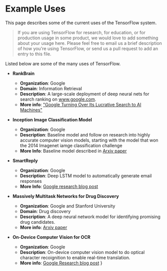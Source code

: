 # Example Uses

This page describes some of the current uses of the TensorFlow system.

> If you are using TensorFlow for research, for education, or for production
> usage in some product, we would love to add something about your usage here.
> Please feel free to email us a brief description of how you're using
> TensorFlow, or send us a pull request to add an entry to this file.

Listed below are some of the many uses of TensorFlow.

* **RankBrain**
  * **Organization**: Google
  * **Domain**: Information Retrieval
  * **Description**:  A large-scale deployment of deep neural nets for search ranking on www.google.com.
  * **More info**: ["Google Turning Over Its Lucrative Search to AI Machines"](http://www.bloomberg.com/news/articles/2015-10-26/google-turning-its-lucrative-web-search-over-to-ai-machines)

* **Inception Image Classification Model**
  * **Organization**: Google
  * **Description**: Baseline model and follow on research into highly accurate computer vision models, starting with the model that won the 2014 Imagenet iamge classification challenge
  * **More Info**: Baseline model described in [Arxiv paper](http://arxiv.org/abs/1409.4842)

* **SmartReply**
  * **Organization**: Google
  * **Description**: Deep LSTM model to automatically generate email responses
  * **More Info**: [Google research blog post](http://googleresearch.blogspot.com/2015/11/computer-respond-to-this-email.html)

* **Massively Multitask Networks for Drug Discovery**
  * **Organization**: Google and Stanford University
  * **Domain**: Drug discovery
  * **Description**:  A deep neural network model for identifying promising drug candidates.
  * **More info**: [Arxiv paper](http://arxiv.org/abs/1502.02072)

* **On-Device Computer Vision for OCR**
  * **Organization**: Google
  * **Description**: On-device computer vision model to do optical character recoignition to enable real-time translation.
  * **More info**: [Google Research blog post](http://googleresearch.blogspot.com/2015/07/how-google-translate-squeezes-deep.html)
}

